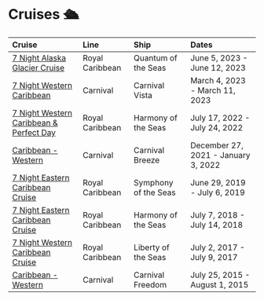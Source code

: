 # Cruises 🛳

| Cruise                                                                          | Line            | Ship                 | Dates                               |
| :------------------------------------------------------------------------------ | :-------------- | :------------------- | :---------------------------------- |
| [7 Night Alaska Glacier Cruise](itineraries/06-05-2023_06-12-2023.md)           | Royal Caribbean | Quantum of the Seas  | June 5, 2023 - June 12, 2023        |
| [7 Night Western Caribbean](itineraries/03-04-2023_03-11-2023.md)               | Carnival        | Carnival Vista       | March 4, 2023 - March 11, 2023      |
| [7 Night Western Caribbean & Perfect Day](itineraries/07-17-2022_07-24-2022.md) | Royal Caribbean | Harmony of the Seas  | July 17, 2022 - July 24, 2022       |
| [Caribbean - Western](itineraries/12-27-2021_01-03-2022.md)                     | Carnival        | Carnival Breeze      | December 27, 2021 - January 3, 2022 |
| [7 Night Eastern Caribbean Cruise](itineraries/06-29-2019_07-06-2019.md)        | Royal Caribbean | Symphony of the Seas | June 29, 2019 - July 6, 2019        |
| [7 Night Eastern Caribbean Cruise](itineraries/07-07-2018_07-14-2018.md)        | Royal Caribbean | Harmony of the Seas  | July 7, 2018 - July 14, 2018        |
| [7 Night Western Caribbean Cruise](itineraries/07-02-2017_07-09-2017.md)        | Royal Caribbean | Liberty of the Seas  | July 2, 2017 - July 9, 2017         |
| [Caribbean - Western](itineraries/07-25-2015_08-01-2015.md)                     | Carnival        | Carnival Freedom     | July 25, 2015 - August 1, 2015      |
